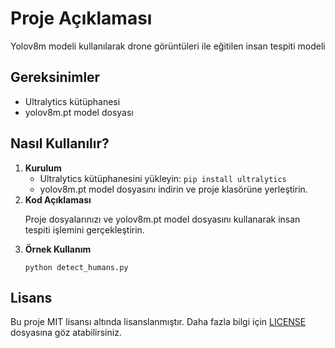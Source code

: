 <h1>Proje Açıklaması</h1>

<p>
   Yolov8m modeli kullanılarak drone görüntüleri ile eğitilen insan tespiti modeli
</p>

<h2>Gereksinimler</h2>
<ul>
    <li>Ultralytics kütüphanesi</li>
    <li>yolov8m.pt model dosyası</li>
</ul>

<h2>Nasıl Kullanılır?</h2>
<ol>
<li><strong>Kurulum</strong>
    <ul>
        <li>Ultralytics kütüphanesini yükleyin: <code>pip install ultralytics</code></li>
        <li>yolov8m.pt model dosyasını indirin ve proje klasörüne yerleştirin.</li>
    </ul>
</li>

<li><strong>Kod Açıklaması</strong>
    <p>Proje dosyalarınızı ve yolov8m.pt model dosyasını kullanarak insan tespiti işlemini gerçekleştirin.</p>
</li>

<li><strong>Örnek Kullanım</strong>
    <pre><code>python detect_humans.py</code></pre>
</li>
</ol>

<h2>Lisans</h2>
<p>Bu proje MIT lisansı altında lisanslanmıştır. Daha fazla bilgi için <a href="./LICENSE">LICENSE</a> dosyasına göz atabilirsiniz.</p>
